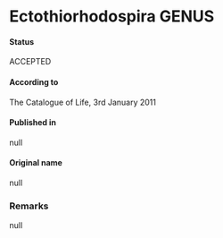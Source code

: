 # Ectothiorhodospira GENUS

#### Status
ACCEPTED

#### According to
The Catalogue of Life, 3rd January 2011

#### Published in
null

#### Original name
null

### Remarks
null